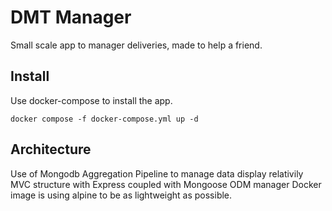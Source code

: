 # DMT Manager

Small scale app to manager deliveries, made to help a friend.

## Install

Use docker-compose to install the app.

```
docker compose -f docker-compose.yml up -d
```

## Architecture

Use of Mongodb Aggregation Pipeline to manage data display relativily
MVC structure with Express coupled with Mongoose ODM manager
Docker image is using alpine to be as lightweight as possible.

